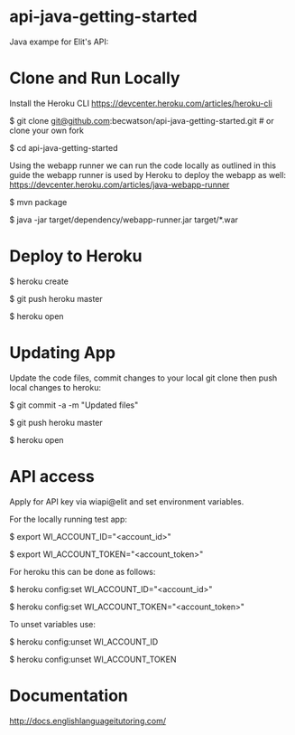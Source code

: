# api-java-getting-started

Java exampe for Elit's API:

# Clone and Run Locally 

Install the Heroku CLI
https://devcenter.heroku.com/articles/heroku-cli

$ git clone git@github.com:becwatson/api-java-getting-started.git # or clone your own fork

$ cd api-java-getting-started

Using the webapp runner we can run the code locally as outlined in this guide the webapp runner is
used by Heroku to deploy the webapp as well:
https://devcenter.heroku.com/articles/java-webapp-runner

$ mvn package

$ java -jar target/dependency/webapp-runner.jar target/*.war

# Deploy to Heroku

$ heroku create

$ git push heroku master

$ heroku open

# Updating App

Update the code files, commit changes to your local git clone then push local changes to heroku:

$ git commit -a -m "Updated files"

$ git push heroku master

$ heroku open


# API access

Apply for API key via wiapi@elit and set environment variables.


For the locally running test app:

$ export WI_ACCOUNT_ID="<account_id>"

$ export WI_ACCOUNT_TOKEN="<account_token>"


For heroku this can be done as follows:

$ heroku config:set WI_ACCOUNT_ID="<account_id>"

$ heroku config:set WI_ACCOUNT_TOKEN="<account_token>"

To unset variables use:

$ heroku config:unset WI_ACCOUNT_ID

$ heroku config:unset WI_ACCOUNT_TOKEN

# Documentation

http://docs.englishlanguageitutoring.com/
